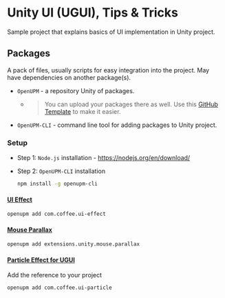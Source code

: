 # Unity UI (UGUI), Tips & Tricks

Sample project that explains basics of UI implementation in Unity project.

## Packages

A pack of files, usually scripts for easy integration into the project. May have dependencies on another package(s).

- `OpenUPM` - a repository Unity of packages.
  - > You can upload your packages there as well. Use this [GitHub Template](https://github.com/IvanMurzak/Unity-Package-Template) to make it easier.
- `OpenUPM-CLI` - command line tool for adding packages to Unity project.

### Setup

- Step 1: `Node.js` installation - https://nodejs.org/en/download/
- Step 2: `OpenUPM-CLI` installation

  ```bash
  npm install -g openupm-cli
  ```

#### [UI Effect](https://github.com/mob-sakai/UIEffect)

```bash
openupm add com.coffee.ui-effect
```

#### [Mouse Parallax](https://github.com/IvanMurzak/Unity-Mouse-Parallax)

```bash
openupm add extensions.unity.mouse.parallax
```

#### [Particle Effect for UGUI](https://github.com/mob-sakai/ParticleEffectForUGUI)

Add the reference to your project

```bash
openupm add com.coffee.ui-particle
```
